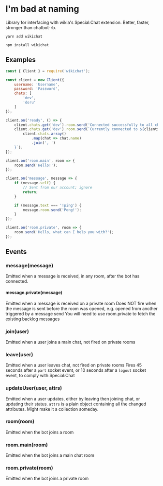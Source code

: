 # I'm bad at naming
Library for interfacing with wikia's Special:Chat extension. Better, faster, stronger than chatbot-rb.

```
yarn add wikichat
```
```
npm install wikichat
```


## Examples
```js
const { Client } = require('wikichat');

const client = new Client({
    username: 'Username',
    password: 'Password',
    chats: [
        'dev',
        'doru'
    ]
}); 

client.on('ready', () => {
    client.chats.get('dev').room.send('Connected successfully to all chats');
    client.chats.get('dev').room.send(`Currently connected to ${clients.chats.size} chats: ${
        client.chats.array()
            .map(chat => chat.name)
            .join(', ')
    }`);
});

client.on('room.main', room => {
    room.send('Hello!');
});

client.on('message', message => {
    if (message.self) {
        // Sent from our account; ignore
        return;
    }

    if (message.text === '!ping') {
        message.room.send('Pong!');
    }
});

client.on('room.private', room => {
    room.send('Hello, what can I help you with?');
});
```

## Events
### message(message)
Emitted when a message is received, in any room, after the bot has connected.
#### message.private(message)
Emitted when a message is received on a private room
Does NOT fire when the message is sent before the room was opened, e.g. opened from another triggered by a message send
You will need to use room.private to fetch the existing backlog messages

### join(user)
Emitted when a user joins a main chat, not fired on private rooms

### leave(user)
Emitted when a user leaves chat, not fired on private rooms
Fires 45 seconds after a `part` socket event, or 10 seconds after a `logout` socket event, to comply with Special:Chat

### updateUser(user, attrs)
Emitted when a user updates, either by leaving then joining chat, or updating their status.
`attrs` is a plain object containing all the changed attributes. Might make it a collection someday.

### room(room)
Emitted when the bot joins a room
### room.main(room)
Emitted when the bot joins a main chat room
### room.private(room)
Emitted when the bot joins a private room
